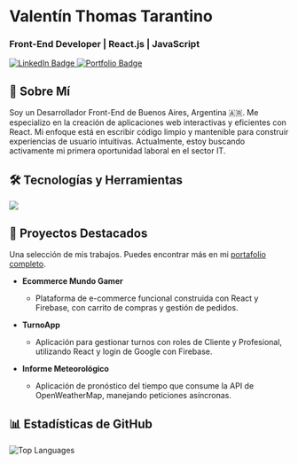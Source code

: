 # Valentín Thomas Tarantino
### Front-End Developer | React.js | JavaScript

<p align="left">
  <a href="https://www.linkedin.com/in/valentín-tarantino/" target="_blank">
    <img src="https://img.shields.io/badge/LinkedIn-0077B5?style=for-the-badge&logo=linkedin&logoColor=white" alt="LinkedIn Badge"/>
  </a>
  <a href="https://valentarantino.vercel.app/" target="_blank">
    <img src="https://img.shields.io/badge/Portfolio-252525?style=for-the-badge&logo=world&logoColor=white" alt="Portfolio Badge"/>
  </a>
</p>

## 👋 Sobre Mí
Soy un Desarrollador Front-End de Buenos Aires, Argentina 🇦🇷. Me especializo en la creación de aplicaciones web interactivas y eficientes con React. Mi enfoque está en escribir código limpio y mantenible para construir experiencias de usuario intuitivas. Actualmente, estoy buscando activamente mi primera oportunidad laboral en el sector IT.

## 🛠️ Tecnologías y Herramientas
<p align="left">
  <img src="https://skillicons.dev/icons?i=react,javascript,typescript,html,css,sass,bootstrap,firebase,nodejs,git,github,figma,vscode,vite" />
</p>

## 🚀 Proyectos Destacados
Una selección de mis trabajos. Puedes encontrar más en mi [portafolio completo](https://valentarantino.vercel.app/).

- **Ecommerce Mundo Gamer**
  - Plataforma de e-commerce funcional construida con React y Firebase, con carrito de compras y gestión de pedidos.

- **TurnoApp**
  - Aplicación para gestionar turnos con roles de Cliente y Profesional, utilizando React y login de Google con Firebase.
  
- **Informe Meteorológico**
  - Aplicación de pronóstico del tiempo que consume la API de OpenWeatherMap, manejando peticiones asíncronas.

## 📊 Estadísticas de GitHub
<p align="left">
  <img src="https://github-readme-stats.vercel.app/api/top-langs/?username=ValentinTarantino&layout=compact&theme=dracula" alt="Top Languages" />
</p>
